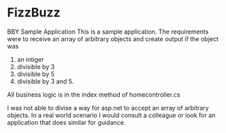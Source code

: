 # FizzBuzz
BBY Sample Application
This is a sample application. The requirements were to receive an array of arbitrary objects and create output if the object was 
1) an intiger 
2) divisible by 3
3) divisible by 5
4) divisible by 3 and 5.

All business logic is in the index method of homecontroller.cs

I was not able to divise a way for asp.net to accept an array of arbitrary objects. In a real world scenario I would consult a colleague or look for an application that does similar for guidance.
